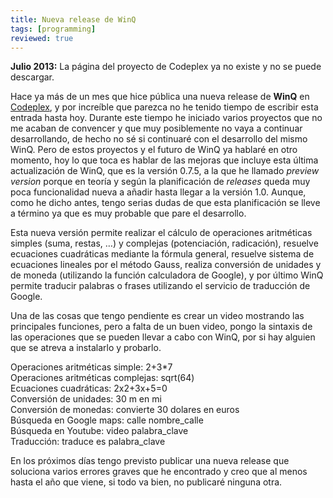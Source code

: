 ```yaml
---
title: Nueva release de WinQ
tags: [programming]
reviewed: true 
---
```

**Julio 2013:** La página del proyecto de Codeplex ya no existe y no se puede descargar.

Hace ya más de un mes que hice pública una nueva release de **WinQ** en [Codeplex](http://www.codeplex.com/winq), y por increíble que parezca no he tenido tiempo de escribir esta entrada hasta hoy. Durante este tiempo he iniciado varios proyectos que no me acaban de convencer y que muy posiblemente no vaya a continuar desarrollando, de hecho no sé si continuaré con el desarrollo del mismo WinQ. Pero de estos proyectos y el futuro de WinQ ya hablaré en otro momento, hoy lo que toca es hablar de las mejoras que incluye esta última actualización de WinQ, que es la versión 0.7.5, a la que he llamado _preview version_ porque en teoría y según la planificación de _releases_ queda muy poca funcionalidad nueva a añadir hasta llegar a la versión 1.0. Aunque, como he dicho antes, tengo serias dudas de que esta planificación se lleve a término ya que es muy probable que pare el desarrollo.

Esta nueva versión permite realizar el cálculo de operaciones aritméticas simples (suma, restas, …) y complejas (potenciación, radicación), resuelve ecuaciones cuadráticas mediante la fórmula general, resuelve sistema de ecuaciones lineales por el método Gauss, realiza conversión de unidades y de moneda (utilizando la función calculadora de Google), y por último WinQ permite traducir palabras o frases utilizando el servicio de traducción de Google.

Una de las cosas que tengo pendiente es crear un video mostrando las principales funciones, pero a falta de un buen video, pongo la sintaxis de las operaciones que se pueden llevar a cabo con WinQ, por si hay alguien que se atreva a instalarlo y probarlo.

Operaciones aritméticas simple: 2+3\*7  
Operaciones aritméticas complejas: sqrt(64)  
Ecuaciones cuadráticas: 2x2+3x+5=0  
Conversión de unidades: 30 m en mi  
Conversión de monedas: convierte 30 dolares en euros  
Búsqueda en Google maps: calle nombre\_calle  
Búsqueda en Youtube: video palabra\_clave  
Traducción: traduce es palabra\_clave

En los próximos días tengo previsto publicar una nueva release que soluciona varios errores graves que he encontrado y creo que al menos hasta el año que viene, si todo va bien, no publicaré ninguna otra.

